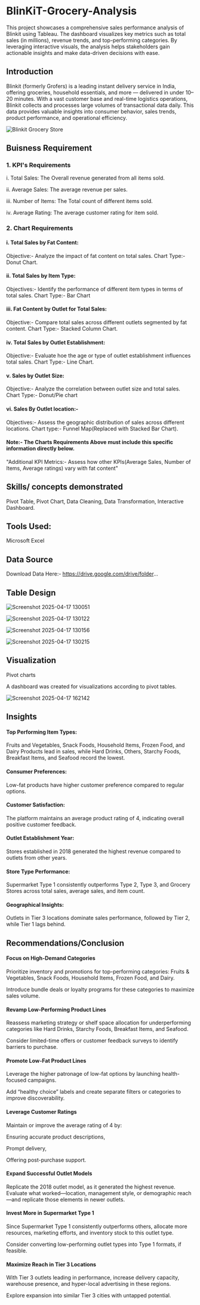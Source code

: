 # BlinKiT-Grocery-Analysis
This project showcases a comprehensive sales performance analysis of Blinkit using Tableau. The dashboard visualizes key metrics such as total sales (in millions), revenue trends, and top-performing categories. By leveraging interactive visuals, the analysis helps stakeholders gain actionable insights and make data-driven decisions with ease.

## Introduction
Blinkit (formerly Grofers) is a leading instant delivery service in India, offering groceries, household essentials, and more — delivered in under 10–20 minutes. With a vast customer base and real-time logistics operations, Blinkit collects and processes large volumes of transactional data daily. This data provides valuable insights into consumer behavior, sales trends, product performance, and operational efficiency.

![Blinkit Grocery Store](https://github.com/user-attachments/assets/30bebadd-669a-4a16-92c0-4bf947255149)

## Buisness Requirement

### 1. KPI's Requirements
i. Total Sales: The Overall revenue generated from all items sold.

ii. Average Sales: The average revenue per sales.

iii. Number of Items: The Total count of different items sold.

iv. Average Rating: The average customer rating for item sold.

### 2. Chart Requirements
#### i. Total Sales by Fat Content:
  Objective:- Analyze the impact of fat content on total sales.
  Chart Type:- Donut Chart.

#### ii. Total Sales by Item Type:
  Objectives:- Identify  the performance of different item types in terms of total sales.
  Chart Type:- Bar Chart

#### iii. Fat Content by Outlet for Total Sales:
  Objective:- Compare total sales across different outlets segmented by fat content.
  Chart Type:- Stacked Column Chart.

#### iv. Total Sales by Outlet Establishment:
  Objective:- Evaluate hoe the age or type of outlet establishment influences total sales.
  Chart Type:- Line Chart.

#### v. Sales by Outlet Size:
  Objective:- Analyze the correlation between outlet size and total sales.
  Chart Type:- Donut/Pie chart

#### vi. Sales By Outlet location:-
  Objectives:- Assess the geographic distribution of sales across different locations.
  Chart type:- Funnel Map(Replaced with Stacked Bar Chart).

#### Note:- The Charts Requirements Above must include this specific information directly below.
  "Additional KPI Metrics:- Assess how other KPIs(Average Sales, Number of Items, Average ratings) vary with fat content"

## Skills/ concepts demonstrated
Pivot Table, Pivot Chart, Data Cleaning, Data Transformation, Interactive Dashboard.

## Tools Used:
Microsoft Excel

## Data Source
Download Data Here:-  https://drive.google.com/drive/folder...

## Table Design

![Screenshot 2025-04-17 130051](https://github.com/user-attachments/assets/0e3791e1-a227-4afc-8ed7-9757630865fe)

![Screenshot 2025-04-17 130122](https://github.com/user-attachments/assets/d56882a5-a614-44ea-86e5-03761923a190)

![Screenshot 2025-04-17 130156](https://github.com/user-attachments/assets/2f8253e3-83f1-471b-9585-90ac6b7656ea)

![Screenshot 2025-04-17 130215](https://github.com/user-attachments/assets/30001bd8-9acd-4c18-8c4a-f334072920bd)

## Visualization
Pivot charts

A dashboard was created for visualizations according to pivot tables.

![Screenshot 2025-04-17 162142](https://github.com/user-attachments/assets/5de761d4-3426-47fb-b79d-b2238643ca0f)

## Insights

#### Top Performing Item Types: 
  Fruits and Vegetables, Snack Foods, Household Items, Frozen Food, and Dairy Products lead in sales, while Hard Drinks, Others, Starchy Foods, Breakfast Items, and Seafood record the lowest.

#### Consumer Preferences: 
  Low-fat products have higher customer preference compared to regular options.

#### Customer Satisfaction:
  The platform maintains an average product rating of 4, indicating overall positive customer feedback.

#### Outlet Establishment Year: 
  Stores established in 2018 generated the highest revenue compared to outlets from other years.

#### Store Type Performance: 
  Supermarket Type 1 consistently outperforms Type 2, Type 3, and Grocery Stores across total sales, average sales, and item count.

#### Geographical Insights: 
  Outlets in Tier 3 locations dominate sales performance, followed by Tier 2, while Tier 1 lags behind.

## Recommendations/Conclusion

#### Focus on High-Demand Categories
  Prioritize inventory and promotions for top-performing categories: Fruits & Vegetables, Snack Foods, Household Items, Frozen Food, and Dairy.

  Introduce bundle deals or loyalty programs for these categories to maximize sales volume.

#### Revamp Low-Performing Product Lines
  Reassess marketing strategy or shelf space allocation for underperforming categories like Hard Drinks, Starchy Foods, Breakfast Items, and Seafood.

  Consider limited-time offers or customer feedback surveys to identify barriers to purchase.

#### Promote Low-Fat Product Lines
  Leverage the higher patronage of low-fat options by launching health-focused campaigns.

  Add “healthy choice” labels and create separate filters or categories to improve discoverability.

#### Leverage Customer Ratings
  Maintain or improve the average rating of 4 by:

  Ensuring accurate product descriptions,

  Prompt delivery,

  Offering post-purchase support.

#### Expand Successful Outlet Models
  Replicate the 2018 outlet model, as it generated the highest revenue. Evaluate what worked—location, management style, or demographic reach—and replicate those elements in newer outlets.

#### Invest More in Supermarket Type 1
  Since Supermarket Type 1 consistently outperforms others, allocate more resources, marketing efforts, and inventory stock to this outlet type.

  Consider converting low-performing outlet types into Type 1 formats, if feasible.

#### Maximize Reach in Tier 3 Locations
  With Tier 3 outlets leading in performance, increase delivery capacity, warehouse presence, and hyper-local advertising in these regions.

  Explore expansion into similar Tier 3 cities with untapped potential.








